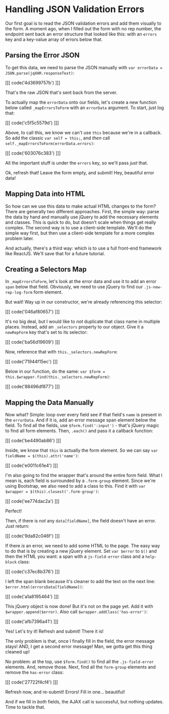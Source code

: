 # Handling JSON Validation Errors

Our first goal is to read the JSON validation errors and add them visually to the
form. A moment ago, when I filled out the form with no rep number, the endpoint sent
back an error structure that looked like this: with an `errors` key and a key-value
array of errors below that.

## Parsing the Error JSON

To get this data, we need to parse the JSON manually with
`var errorData = JSON.parse(jqXHR.responseText)`:

[[[ code('4d3699757b') ]]]

That's the raw JSON that's sent back from the server.

To actually map the `errorData` onto our fields, let's create a new function below
called `_mapErrorsToForm` with an `errorData` argument. To start, just log that:

[[[ code('c5f5c5579d') ]]]

Above, to call this, we know we can't use `this` because we're in a callback. So
add the classic `var self = this;`, and *then* call `self._mapErrorsToForm(errorData.errors)`:

[[[ code('603076c383') ]]]

All the important stuff is under the `errors` key, so we'll pass *just* that.

Ok, refresh that! Leave the form empty, and submit! Hey, beautiful error data!

## Mapping Data into HTML

So how can we use this data to make actual HTML changes to the form? There are generally
two different approaches. First, the simple way: parse the data by hand and manually
use jQuery to add the necessary elements and classes. This is quick to do, but doesn't
scale when things get really complex. The second way is to use a client-side template.
We'll do the simple way first, but then use a client-side template for a more complex
problem later.

And actually, there's a third way: which is to use a full front-end framework like
ReactJS. We'll save that for a future tutorial.

## Creating a Selectors Map

In `_mapErrorsToForm`, let's look at the error data and use it to add an error `span`
below that field. Obviously, we need to use jQuery to find our `.js-new-rep-log-form`
form element.

But wait! Way up in our constructor, we're already referencing this selector:

[[[ code('046af80657') ]]]

It's no big deal, but I would like to *not* duplicate that class name in multiple places.
Instead, add an `_selectors` property to our object. Give it a `newRepForm` key that's
set to its selector:

[[[ code('ba56d19609') ]]]

Now, reference that with `this._selectors.newRepForm`:

[[[ code('71944f15ec') ]]]

Below in our function, do the same: `var $form = this.$wrapper.find(this._selectors.newRepForm)`:

[[[ code('88496df877') ]]]

## Mapping the Data Manually

Now what? Simple: loop over every field see if that field's `name` is present in
the `errorData`. And if it is, add an error message span element below the field.
To find all the fields, use `$form.find(':input')` - that's jQuery magic to find
all form elements. Then, `.each()` and pass it a callback function:

[[[ code('be4490ab86') ]]]

Inside, we know that `this` is actually the form element. So we can say
`var fieldName = $(this).attr('name')`:

[[[ code('e0011c61e4') ]]]

I'm also going to find the wrapper that's around the entire form field. What I mean
is, each field is surrounded by a `.form-group` element. Since we're using Bootstrap,
we also need to add a class to this. Find it with `var $wrapper = $(this).closest('.form-group')`:

[[[ code('ee774dac2a') ]]]

Perfect!

Then, if there is *not* any `data[fieldName]`, the field doesn't have an error.
Just return:

[[[ code('9da82c046f') ]]]

If there *is* an error, we need to add some HTML to the page. The easy way to do
that is by creating a new jQuery element. Set `var $error` to `$()` and then the
HTML you want: a span with a `js-field-error` class and a `help-block` class:

[[[ code('c37ec8b376') ]]]

I left the span blank because it's cleaner to add the text on the next line:
`$error.html(errorsData[fieldName])`:

[[[ code('a1a8195464') ]]]

This jQuery object is now done! But it's not on the page yet. Add it with
`$wrapper.append($error)`. Also call `$wrapper.addClass('has-error')`:

[[[ code('afb7396a41') ]]]

Yes! Let's try it! Refresh and submit! There it is!

The only problem is that, once I finally fill in the field, the error message stays!
AND, I get a second error message! Man, we gotta get this thing cleaned up!

No problem: at the top, use `$form.find()` to find all the `.js-field-error` elements.
And, remove those. Next, find all the `form-group` elements and remove the `has-error`
class:

[[[ code('27722f4cf4') ]]]

Refresh now, and re-submit! Errors! Fill in one... beautiful!

And if we fill in *both* fields, the AJAX call is successful, but nothing updates.
Time to tackle that.
